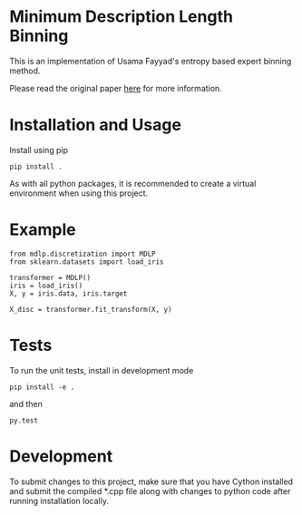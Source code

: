 # Minimum Description Length Binning

This is an implementation of Usama Fayyad's entropy based
expert binning method.

Please read the original paper
<a href="http://sci2s.ugr.es/keel/pdf/algorithm/congreso/fayyad1993.pdf">here</a>
for more information.

# Installation and Usage

Install using pip 

```
pip install .
```

As with all python packages, it is recommended to create a virtual environment
when using this project.

# Example

```
from mdlp.discretization import MDLP
from sklearn.datasets import load_iris

transformer = MDLP()
iris = load_iris()
X, y = iris.data, iris.target

X_disc = transformer.fit_transform(X, y)
```

# Tests

To run the unit tests, install in development mode

```
pip install -e .
```

and then

```
py.test
```

# Development

To submit changes to this project, make sure that you have Cython installed and
submit the compiled *.cpp file along with changes to python code after running
installation locally.
